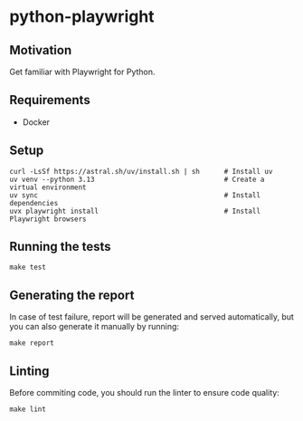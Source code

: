 # python-playwright

## Motivation
Get familiar with Playwright for Python.

## Requirements
- Docker

## Setup
```
curl -LsSf https://astral.sh/uv/install.sh | sh      # Install uv
uv venv --python 3.13                                # Create a virtual environment
uv sync                                              # Install dependencies
uvx playwright install                               # Install Playwright browsers
```

## Running the tests
```
make test
```
## Generating the report
In case of test failure, report will be generated and served automatically, but you can also generate it manually by running:
```
make report
```
## Linting
Before commiting code, you should run the linter to ensure code quality:
```
make lint
```
